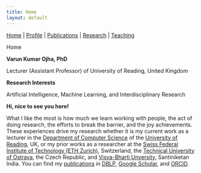 ```yaml
---
title: Home
layout: default
---
```

<a href="{{site.baseurl}}">Home</a> | 
<a href="{{site.baseurl}}/profile">Profile</a> | 
<a href="{{site.baseurl}}/publications">Publications</a> | 
<a href="{{site.baseurl}}/research">Research</a> | 
<a href="{{site.baseurl}}/teaching">Teaching</a>

Home

**Varun Kumar Ojha, PhD**

Lecturer (Assistant Professor) of University of Reading, United Kingdom

**Research Interests**

Artificial Intelligence, Machine Learning, and Interdisciplinary Research

**Hi, nice to see you here!**

What I like the most is how much we learn working with people, the act of doing research, the efforts to break the barrier, and the joy achievements. These experiences drive my research whether it is my current work as a lecturer in the [Department of Computer Science](https://www.reading.ac.uk/computer-science/) of the [University of Reading](http://www.reading.ac.uk/), UK, or my prior works as a researcher at the [Swiss Federal Institute of Technology (ETH Zurich)](https://ethz.ch/en.html), Switzerland, the [Technical University of Ostrava](https://www.vsb.cz/en), the Czech Republic, and [Visva-Bharti Unversity](https://visvabharati.ac.in/index.html), Santiniketan India. You can find my <a href="{{site.baseurl}}/publications">publications</a> in [DBLP](https://dblp.org/pid/119/4926.html), [Google Scholar](https://scholar.google.com/citations?user=bNLfWwgl4J4C&hl=en), and [ORCID](https://orcid.org/0000-0002-9256-1192).

